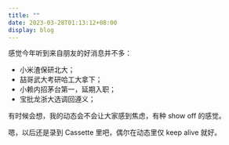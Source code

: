 ```yaml
---
title: ""
date: 2023-03-28T01:13:12+08:00
display: blog
---
```


感觉今年听到来自朋友的好消息并不多：

- 小米渣保研北大；
- 喆哥武大考研哈工大拿下；
- 小赖内招茅台第一，延期入职；
- 宝批龙浙大选调回遵义；

有时候会想，我的动态会不会让大家感到焦虑，有种 show off 的感觉。

嗯，以后还是录到 Cassette 里吧，偶尔在动态里仅 keep alive 就好。
